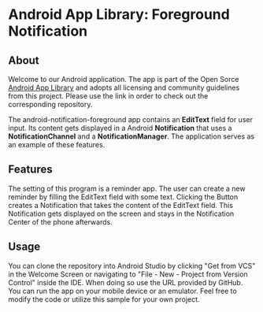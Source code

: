 # Android App Library: Foreground Notification

## About
Welcome to our Android application. The app is part of the Open Sorce [Android App Library](https://github.com/LukPle/android-app-library.git) 
and adopts all licensing and community guidelines from this project. Please use the link in order to check out the corresponding repository.

The android-notification-foreground app contains an **EditText** field for user input. Its content gets displayed in a Android **Notification** that uses a 
**NotificationChannel** and a **NotificationManager**. The application serves as an example of these features.

## Features
The setting of this program is a reminder app. The user can create a new reminder by filling the EditText field with some text. Clicking the Button creates a Notification
that takes the content of the EditText field. This Notification gets displayed on the screen and stays in the Notification Center of the phone afterwards. 

## Usage
You can clone the repository into Android Studio by clicking "Get from VCS" in the Welcome Screen or navigating to "File - New - Project from Version Control" inside 
the IDE. When doing so use the URL provided by GitHub. You can run the app on your mobile device or an emulator. Feel free to modify the code or utilize this sample 
for your own project.
